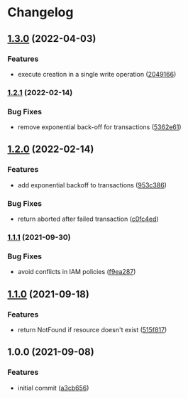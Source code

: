 # Changelog

## [1.3.0](https://www.github.com/grbac/grbac/compare/v1.2.1...v1.3.0) (2022-04-03)


### Features

* execute creation in a single write operation ([2049166](https://www.github.com/grbac/grbac/commit/204916668c4c386542df936af88202a7b2399244))

### [1.2.1](https://www.github.com/grbac/grbac/compare/v1.2.0...v1.2.1) (2022-02-14)


### Bug Fixes

* remove exponential back-off for transactions ([5362e61](https://www.github.com/grbac/grbac/commit/5362e6193bad9aef5ab98bfa226594d2d9f32ad2))

## [1.2.0](https://www.github.com/grbac/grbac/compare/v1.1.1...v1.2.0) (2022-02-14)


### Features

* add exponential backoff to transactions ([953c386](https://www.github.com/grbac/grbac/commit/953c3862a6d988fd09da5cc9131919be39044965))


### Bug Fixes

* return aborted after failed transaction ([c0fc4ed](https://www.github.com/grbac/grbac/commit/c0fc4ed20f24894ca78f8a7b11473ff95bf5554e))

### [1.1.1](https://www.github.com/grbac/grbac/compare/v1.1.0...v1.1.1) (2021-09-30)


### Bug Fixes

* avoid conflicts in IAM policies ([f9ea287](https://www.github.com/grbac/grbac/commit/f9ea287e157e7a542bbd5acd76501f0deb644737))

## [1.1.0](https://www.github.com/grbac/grbac/compare/v1.0.0...v1.1.0) (2021-09-18)


### Features

* return NotFound if resource doesn't exist ([515f817](https://www.github.com/grbac/grbac/commit/515f817c7ab34f7edf07abf96c54d223ec4cf2f3))

## 1.0.0 (2021-09-08)


### Features

* initial commit ([a3cb656](https://www.github.com/grbac/grbac/commit/a3cb656afec67cfc88c00cf53238b9c2974a2415))
